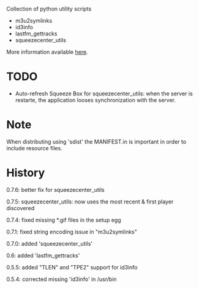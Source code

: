 Collection of python utility scripts

- m3u2symlinks
- id3info
- lastfm_gettracks
- squeezecenter_utils

More information available [here](http://www.systemical.com/doc/opensource/jld_scripts).

TODO
====

 * Auto-refresh Squeeze Box for squeezecenter_utils: when the server is restarte, the application looses synchronization with the server. 


Note
=====

When distributing using 'sdist' the MANIFEST.in is important in order to include resource files.


History
=======
0.7.6: better fix for squeezecenter_utils

0.7.5: squeezecenter_utils: now uses the most recent & first player discovered

0.7.4: fixed missing *.gif files in the setup egg

0.7.1: fixed string encoding issue in "m3u2symlinks"

0.7.0: added 'squeezecenter_utils'

0.6: added 'lastfm_gettracks'

0.5.5: added "TLEN" and "TPE2" support for id3info

0.5.4: corrected missing 'id3info' in /usr/bin